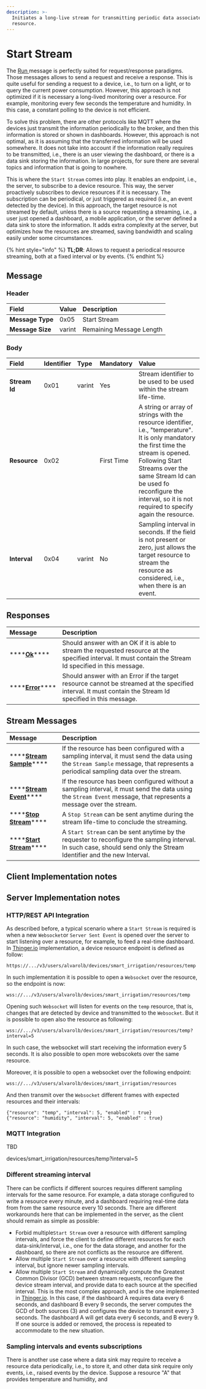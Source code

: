 ```yaml
---
description: >-
  Initiates a long-live stream for transmitting periodic data associated to a
  resource.
---
```


# Start Stream

The [Run ](../run.md)message is perfectly suited for request/response paradigms. Those messages allows to send a request and receive a response. This is quite useful for sending a request to a device, i.e., to turn on a light, or to query the current power consumption. However, this approach is not optimized if it is necessary a long-lived monitoring over a resource. For example, monitoring every few seconds the temperature and humidity. In this case, a constant polling to the device is not efficient.

To solve this problem, there are other protocols like MQTT where the devices just transmit the information periodically to the broker, and then this information is stored or shown in dashboards. However, this approach is not optimal, as it is assuming that the transferred information will be used somewhere. It does not take into account if the information really requires to be transmitted, i.e., there is an user viewing the dashboard, or there is a data sink storing the information. In large projects, for sure there are several topics and information that is going to nowhere.

This is where the `Start Stream` comes into play. It enables an endpoint, i.e., the server, to subscribe to a device resource. This way, the server proactively subscribes to device resources if it is necessary. The subscription can be periodical, or just triggered as required \(i.e., an event detected by the device\). In this approach, the target resource is not streamed by default, unless there is a source requesting a streaming, i.e., a user just opened a dashboard, a mobile application, or the server defined a data sink to store the information. It adds extra complexity at the server, but optimizes how the resources are streamed, saving bandwidth and scaling easily under some circumstances.

{% hint style="info" %}
**TL;DR**: Allows to request a periodical resource streaming, both at a fixed interval or by events.
{% endhint %}

## Message

### Header

| Field | Value | Description |
| :--- | :--- | :--- |
| **Message Type** | 0x05 | Start Stream |
| **Message Size** | varint | Remaining Message Length |

### Body

| Field | Identifier | Type | Mandatory | Value |
| :--- | :--- | :--- | :--- | :--- |
| **Stream Id** | 0x01 | varint | Yes | Stream identifier to be used to be used within the stream life-time. |
| **Resource**  | 0x02 |  | First Time | A string or array of strings with the resource identifier, i.e., "temperature". It is only mandatory the first time the stream is opened. Following Start Streams over the same Stream Id can be used fo reconfigure the interval, so it is not required to specify again the resource. |
| **Interval** | 0x04 | varint | No | Sampling interval in seconds. If the field is not present or zero,  just allows the target resource to stream the resource as considered, i.e., when there is an event.  |

## Responses

| Message | Description |
| :--- | :--- |
| \*\*\*\*[**Ok**](../ok.md)\*\*\*\* | Should answer with an OK if it is able to stream the requested resource at the specified interval. It must contain the Stream Id specified in this message. |
| \*\*\*\*[**Error**](../error.md)\*\*\*\* | Should answer with an Error if the target resource cannot be streamed at the specified interval. It must contain the Stream Id specified in this message. |

## Stream Messages

| Message | Description |
| :--- | :--- |
| \*\*\*\*[**Stream Sample**](stream-sample.md)\*\*\*\* | If the resource has been configured with a sampling interval, it must send the data using the `Stream Sample` message, that represents a periodical sampling data over the stream.  |
| \*\*\*\*[**Stream Event**](stream-event.md)\*\*\*\* | If the resource has been configured without a sampling interval, it must send the data using the `Stream Event` message, that represents a message over the stream.  |
| \*\*\*\*[**Stop Stream**](stop-stream.md)\*\*\*\* | A `Stop Stream` can be sent anytime during the stream life-time to conclude the streaming. |
| \*\*\*\*[**Start Stream**](start-stream.md)\*\*\*\* | A `Start Stream` can be sent anytime by the requester to reconfigure the sampling interval. In such case, should send only the Stream Identifier and the new Interval. |

## Client Implementation notes



## Server Implementation notes

### HTTP/REST API Integration

As described before, a typical scenario where a `Start Stream` is required is when a new `Websocket`or `Server Sent Event` is opened over the server to start listening over a resource, for example, to feed a real-time dashboard. In [Thinger.io](https://Thinger.io) implementation, a device resource endpoint is defined as follow:

```text
https://.../v3/users/alvarolb/devices/smart_irrigation/resources/temp
```

In such implementation it is possible to open a `Websocket` over the resource, so the endpoint is now:

```text
wss://.../v3/users/alvarolb/devices/smart_irrigation/resources/temp
```

Opening such `Websocket` will listen for events on the `temp` resource, that is, changes that are detected by device and transmitted to the `Websocket`. But it is possible to open also the resource as following:

```text
wss://.../v3/users/alvarolb/devices/smart_irrigation/resources/temp?interval=5
```

In such case, the websocket will start receiving the information every 5 seconds. It is also possible to open more webscokets over the same resource.

Moreover, it is possible to open a websocket over the following endpoint:

```text
wss://.../v3/users/alvarolb/devices/smart_irrigation/resources
```

And then transmit over the `Websocket` different frames with expected resources and their intervals:

```text
{"resource": "temp", "interval": 5, "enabled" : true}
{"resource": "humidity", "interval": 5, "enabled" : true}
```

### MQTT Integration

TBD

devices/smart\_irrigation/resources/temp?interval=5

### Different streaming interval

There can be conflicts if different sources requires different sampling intervals for the same resource. For example, a data storage configured to write a resource every minute, and a dashboard requiring real-time data from from the same resource every 10 seconds. There are different workarounds here that can be implemented in the server, as the client should remain as simple as possible:

* Forbid multiple`Start Stream` over a resource with different sampling intervals, and force the client to define different resources for each data-sink/interval, i.e., one for the data storage, and another for the dashboard, so there are not conflicts as the resource are different.
* Allow multiple `Start Stream` over a resource with different sampling interval, but ignore newer sampling intervals.
* Allow multiple `Start Stream` and dynamically compute the Greatest Common Divisor \(GCD\) between stream requests, reconfigure the device stream interval, and provide data to each source at the specified interval. This is the most complex approach, and is the one implemented in [Thinger.io](https://thinger.io). In this case, if the dashboard A requires data every 6 seconds, and dashboard B every 9 seconds, the server computes the GCD of both sources \(3\) and configures the device to transmit every 3 seconds.  The dashboard A will get data every 6 seconds, and B every 9. If one source is added or removed, the process is repeated to accommodate to the new situation.

### Sampling intervals and events subscriptions 

There is another use case where a data sink may require to receive a resource data periodically, i.e., to store it, and other data sink require only events, i.e., raised events by the device. Suppose a resource "A" that provides temperature and humidity, and


